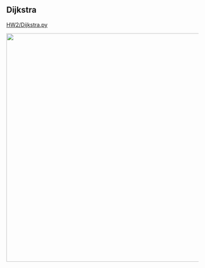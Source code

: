## Dijkstra
[HW2/Dijkstra.py](https://github.com/nosv1/seagraves_unmanned_systems/blob/main/HW2/Dijkstra.py)

<img src="https://github.com/nosv1/seagraves_unmanned_systems/blob/main/HW2/dijkstra_animation.gif?raw=true" width="600" height="600" />